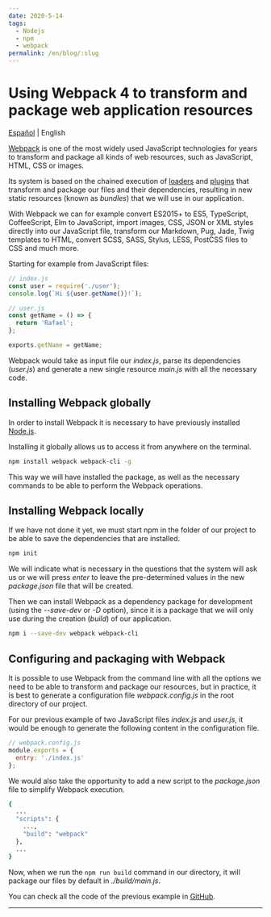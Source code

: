 ```yaml
---
date: 2020-5-14
tags:
  - Nodejs
  - npm
  - webpack
permalink: /en/blog/:slug
---
```


# Using Webpack 4 to transform and package web application resources

<social-share class="social-share--header" />

[Español](/blog/usar-webpack-4-transformar-empaquetar-recursos-aplicacion-web/) | English

[Webpack](https://webpack.js.org/) is one of the most widely used JavaScript technologies for years to transform and package all kinds of web resources, such as JavaScript, HTML, CSS or images.

Its system is based on the chained execution of [loaders](https://webpack.js.org/concepts/loaders/) and [plugins](https://webpack.js.org/concepts/plugins/) that transform and package our files and their dependencies, resulting in new static resources (known as _bundles_) that we will use in our application.

With Webpack we can for example convert ES2015+ to ES5, TypeScript, CoffeeScript, Elm to JavaScript, import images, CSS, JSON or XML styles directly into our JavaScript file, transform our Markdown, Pug, Jade, Twig templates to HTML, convert SCSS, SASS, Stylus, LESS, PostCSS files to CSS and much more.

Starting for example from JavaScript files:

``` javascript
// index.js
const user = require('./user');
console.log(`Hi ${user.getName()}!`);
```

``` javascript
// user.js
const getName = () => {
  return 'Rafael';
};

exports.getName = getName;
```

Webpack would take as input file our _index.js_, parse its dependencies (_user.js_) and generate a new single resource _main.js_ with all the necessary code.

## Installing Webpack globally

In order to install Webpack it is necessary to have previously installed [Node.js](https://nodejs.org/es/).

Installing it globally allows us to access it from anywhere on the terminal.

``` bash
npm install webpack webpack-cli -g
```

This way we will have installed the package, as well as the necessary commands to be able to perform the Webpack operations.

## Installing Webpack locally

If we have not done it yet, we must start npm in the folder of our project to be able to save the dependencies that are installed.

``` bash
npm init
```

We will indicate what is necessary in the questions that the system will ask us or we will press _enter_ to leave the pre-determined values in the new _package.json_ file that will be created.

Then we can install Webpack as a dependency package for development (using the _--save-dev_ or _-D_ option), since it is a package that we will only use during the creation (_build_) of our application.

``` bash
npm i --save-dev webpack webpack-cli
```

## Configuring and packaging with Webpack

It is possible to use Webpack from the command line with all the options we need to be able to transform and package our resources, but in practice, it is best to generate a configuration file _webpack.config.js_ in the root directory of our project.

For our previous example of two JavaScript files _index.js_ and _user.js_, it would be enough to generate the following content in the configuration file.

``` javascript
// webpack.config.js
module.exports = {
  entry: './index.js'
};
```
We would also take the opportunity to add a new script to the _package.json_ file to simplify Webpack execution.

``` bash
{
  ...
  "scripts": {
    ...,
    "build": "webpack"
  },
  ...
}
```

Now, when we run the ```npm run build``` command in our directory, it will package our files by default in _./build/main.js_.

You can check all the code of the previous example in [GitHub](https://github.com/rneto/webpack-4-basic-js-build-test).

---
<social-share class="social-share--footer" />
